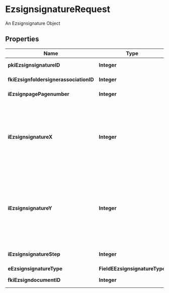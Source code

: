 

# EzsignsignatureRequest

An Ezsignsignature Object

## Properties

Name | Type | Description | Notes
------------ | ------------- | ------------- | -------------
**pkiEzsignsignatureID** | **Integer** | The unique ID of the Ezsignsignature |  [optional]
**fkiEzsignfoldersignerassociationID** | **Integer** | The unique ID of the Ezsignfoldersignerassociation | 
**iEzsignpagePagenumber** | **Integer** | The page number in the Ezsigndocument | 
**iEzsignsignatureX** | **Integer** | The X coordinate (Horizontal) where to put the Ezsignsignature on the page.  Coordinate is calculated at 100dpi (dot per inch). So for example, if you want to put the Ezsignsignature 2 inches from the left border of the page, you would use \&quot;200\&quot; for the X coordinate. | 
**iEzsignsignatureY** | **Integer** | The Y coordinate (Vertical) where to put the signature block on the page.  Coordinate is calculated at 100dpi (dot per inch). So for example, if you want to put the signature block 3 inches from the top border of the page, you would use \&quot;300\&quot; for the Y coordinate. | 
**iEzsignsignatureStep** | **Integer** | The step when the Ezsignsigner will be invited to sign | 
**eEzsignsignatureType** | **FieldEEzsignsignatureType** |  | 
**fkiEzsigndocumentID** | **Integer** | The unique ID of the Ezsigndocument | 



